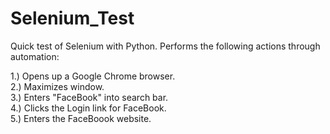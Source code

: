 # Selenium_Test

Quick test of Selenium with Python. Performs the following actions through automation:

1.) Opens up a Google Chrome browser. \
2.) Maximizes window. \
3.) Enters "FaceBook" into search bar. \
4.) Clicks the Login link for FaceBook. \
5.) Enters the FaceBoook website. 
